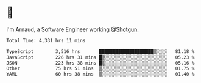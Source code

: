# 👋

I'm Arnaud, a Software Engineer working [@Shotgun](https://shotgun.live).

<!--START_SECTION:waka-->

```txt
Total Time: 4,331 hrs 11 mins

TypeScript        3,516 hrs       ████████████████████▒░░░░   81.18 %
JavaScript        226 hrs 31 mins █▒░░░░░░░░░░░░░░░░░░░░░░░   05.23 %
JSON              223 hrs 38 mins █▒░░░░░░░░░░░░░░░░░░░░░░░   05.16 %
Other             75 hrs 51 mins  ▒░░░░░░░░░░░░░░░░░░░░░░░░   01.75 %
YAML              60 hrs 38 mins  ▒░░░░░░░░░░░░░░░░░░░░░░░░   01.40 %
```

<!--END_SECTION:waka-->
